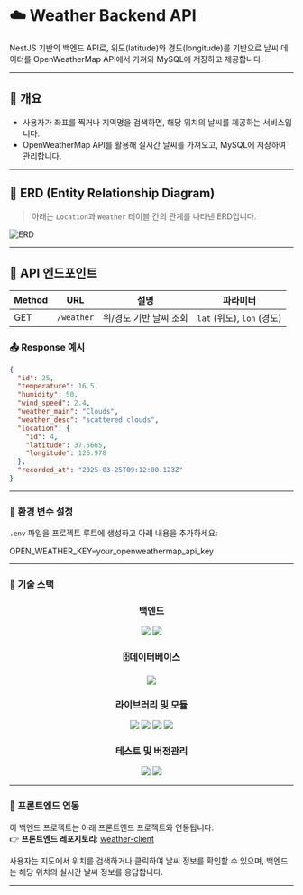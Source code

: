 # ☁️ Weather Backend API

NestJS 기반의 백엔드 API로, 위도(latitude)와 경도(longitude)를 기반으로 날씨 데이터를 OpenWeatherMap API에서 가져와 MySQL에 저장하고 제공합니다.

---

## 📌 개요

- 사용자가 좌표를 찍거나 지역명을 검색하면, 해당 위치의 날씨를 제공하는 서비스입니다.
- OpenWeatherMap API를 활용해 실시간 날씨를 가져오고, MySQL에 저장하여 관리합니다.

---

## 🧱 ERD (Entity Relationship Diagram)

> 아래는 `Location`과 `Weather` 테이블 간의 관계를 나타낸 ERD입니다.

![ERD](https://github.com/user-attachments/assets/60b8c2c9-644e-43d6-bb4f-6c9669ff9f5c)

---

## 📡 API 엔드포인트

| Method | URL        | 설명                | 파라미터                     |
|--------|------------|---------------------|-------------------------------|
| GET    | `/weather` | 위/경도 기반 날씨 조회 | `lat` (위도), `lon` (경도)   |


### 📤 Response 예시

```json
{
  "id": 25,
  "temperature": 16.5,
  "humidity": 50,
  "wind_speed": 2.4,
  "weather_main": "Clouds",
  "weather_desc": "scattered clouds",
  "location": {
    "id": 4,
    "latitude": 37.5665,
    "longitude": 126.978
  },
  "recorded_at": "2025-03-25T09:12:00.123Z"
}
```

---

### 🔐 환경 변수 설정

`.env` 파일을 프로젝트 루트에 생성하고 아래 내용을 추가하세요:

OPEN_WEATHER_KEY=your_openweathermap_api_key

---

### 🧰 기술 스택

<div align="center">

###  백엔드  
<img src="https://img.shields.io/badge/NestJS-E0234E.svg?&style=for-the-badge&logo=nestjs&logoColor=white" />  
<img src="https://img.shields.io/badge/typescript-3178C6.svg?style=for-the-badge&logo=typescript&logoColor=white" />

### 🗄데이터베이스  
<img src="https://img.shields.io/badge/mysql-%234479A1.svg?&style=for-the-badge&logo=mysql&logoColor=white" />

### 라이브러리 및 모듈  
<img src="https://img.shields.io/badge/typeorm-262627.svg?style=for-the-badge&logo=typeorm&logoColor=white" />  
<img src="https://img.shields.io/badge/axios-5A29E4.svg?style=for-the-badge&logo=axios&logoColor=white" />  
<img src="https://img.shields.io/badge/nest%2Fconfig-%2320232a.svg?style=for-the-badge&logo=nestjs&logoColor=white" />  
<img src="https://img.shields.io/badge/nest%2Faxios-%23e0234e.svg?style=for-the-badge&logo=nestjs&logoColor=white" />

### 테스트 및 버전관리  
<img src="https://img.shields.io/badge/git-%23F05032.svg?&style=for-the-badge&logo=git&logoColor=white" />  
<img src="https://img.shields.io/badge/github-%23181717.svg?&style=for-the-badge&logo=github&logoColor=white" />

</div>

---

### 🔗 프론트엔드 연동

이 백엔드 프로젝트는 아래 프론트엔드 프로젝트와 연동됩니다:  
👉 **프론트엔드 레포지토리**: [weather-client](https://github.com/yujeen02/weatherAPI_FrontEnd)

사용자는 지도에서 위치를 검색하거나 클릭하여 날씨 정보를 확인할 수 있으며, 백엔드는 해당 위치의 실시간 날씨 정보를 응답합니다.

---

